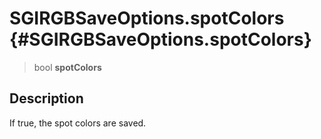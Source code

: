 SGIRGBSaveOptions.spotColors {#SGIRGBSaveOptions.spotColors}
============================

> bool **spotColors**

Description
-----------

If true, the spot colors are saved.
